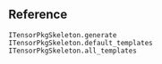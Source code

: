 ## Reference

```@docs
ITensorPkgSkeleton.generate
ITensorPkgSkeleton.default_templates
ITensorPkgSkeleton.all_templates
```
